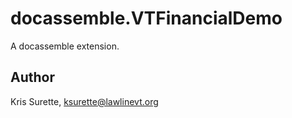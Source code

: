 # docassemble.VTFinancialDemo

A docassemble extension.

## Author

Kris Surette, ksurette@lawlinevt.org

